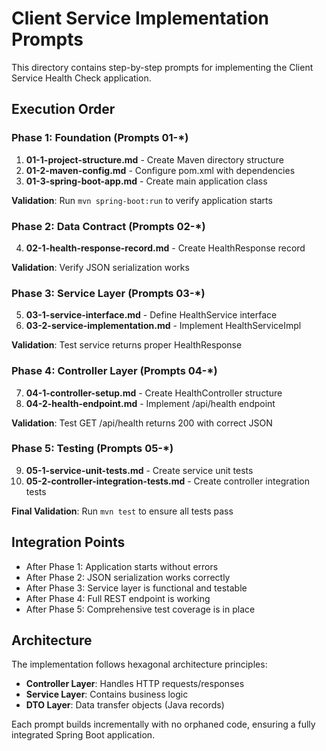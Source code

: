 # Client Service Implementation Prompts

This directory contains step-by-step prompts for implementing the Client Service Health Check application.

## Execution Order

### Phase 1: Foundation (Prompts 01-*)
1. **01-1-project-structure.md** - Create Maven directory structure
2. **01-2-maven-config.md** - Configure pom.xml with dependencies
3. **01-3-spring-boot-app.md** - Create main application class

**Validation**: Run `mvn spring-boot:run` to verify application starts

### Phase 2: Data Contract (Prompts 02-*)
4. **02-1-health-response-record.md** - Create HealthResponse record

**Validation**: Verify JSON serialization works

### Phase 3: Service Layer (Prompts 03-*)
5. **03-1-service-interface.md** - Define HealthService interface
6. **03-2-service-implementation.md** - Implement HealthServiceImpl

**Validation**: Test service returns proper HealthResponse

### Phase 4: Controller Layer (Prompts 04-*)
7. **04-1-controller-setup.md** - Create HealthController structure
8. **04-2-health-endpoint.md** - Implement /api/health endpoint

**Validation**: Test GET /api/health returns 200 with correct JSON

### Phase 5: Testing (Prompts 05-*)
9. **05-1-service-unit-tests.md** - Create service unit tests
10. **05-2-controller-integration-tests.md** - Create controller integration tests

**Final Validation**: Run `mvn test` to ensure all tests pass

## Integration Points

- After Phase 1: Application starts without errors
- After Phase 2: JSON serialization works correctly
- After Phase 3: Service layer is functional and testable
- After Phase 4: Full REST endpoint is working
- After Phase 5: Comprehensive test coverage is in place

## Architecture

The implementation follows hexagonal architecture principles:
- **Controller Layer**: Handles HTTP requests/responses
- **Service Layer**: Contains business logic
- **DTO Layer**: Data transfer objects (Java records)

Each prompt builds incrementally with no orphaned code, ensuring a fully integrated Spring Boot application.